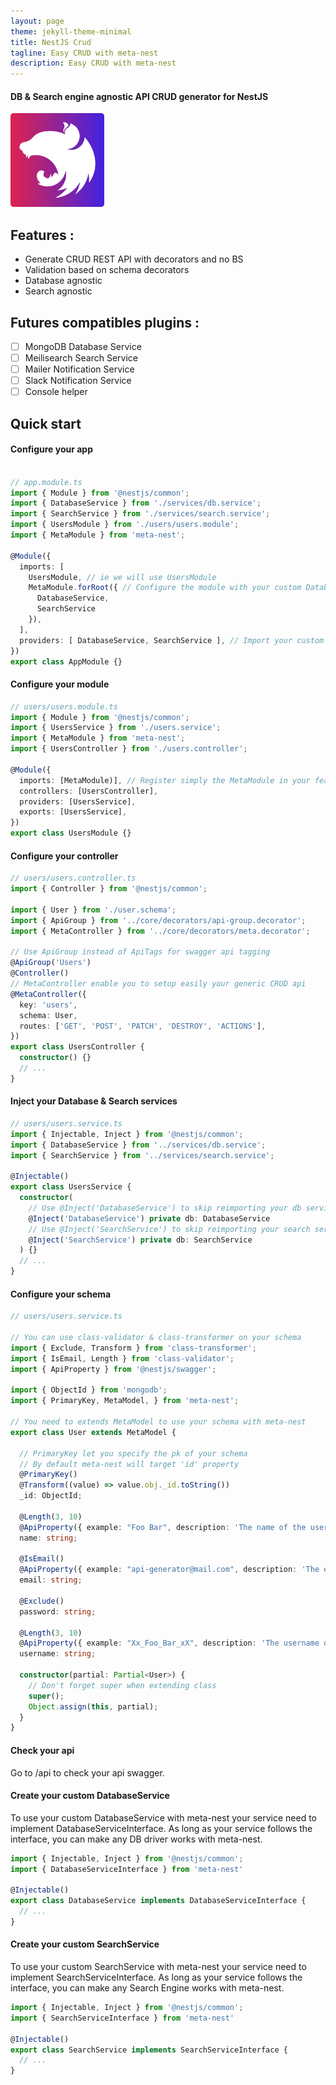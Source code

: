 ```yaml
---
layout: page
theme: jekyll-theme-minimal
title: NestJS Crud
tagline: Easy CRUD with meta-nest
description: Easy CRUD with meta-nest
---
```


#### DB & Search engine agnostic API CRUD generator for NestJS

<img src="./img/logo.png" alt="Meta Nest logo" style="margin: 0 auto;" width="150px" height="150px"/>

## Features :

- Generate CRUD REST API with decorators and no BS
- Validation based on schema decorators
- Database agnostic
- Search agnostic

## Futures compatibles plugins :

- [ ] MongoDB Database Service
- [ ] Meilisearch Search Service
- [ ] Mailer Notification Service
- [ ] Slack Notification Service
- [ ] Console helper

## Quick start

#### Configure your app

```typescript

// app.module.ts
import { Module } from '@nestjs/common';
import { DatabaseService } from './services/db.service';
import { SearchService } from './services/search.service';
import { UsersModule } from './users/users.module';
import { MetaModule } from 'meta-nest';

@Module({
  imports: [
    UsersModule, // ie we will use UsersModule
    MetaModule.forRoot({ // Configure the module with your custom DatabaseService & SearchService
      DatabaseService,
      SearchService
    }),
  ],
  providers: [ DatabaseService, SearchService ], // Import your custom DatabaseService & SearchService
})
export class AppModule {}

```

#### Configure your module

```typescript
// users/users.module.ts
import { Module } from '@nestjs/common';
import { UsersService } from './users.service';
import { MetaModule } from 'meta-nest';
import { UsersController } from './users.controller';

@Module({
  imports: [MetaModule)], // Register simply the MetaModule in your feature module
  controllers: [UsersController],
  providers: [UsersService],
  exports: [UsersService],
})
export class UsersModule {}

```

#### Configure your controller

```typescript
// users/users.controller.ts
import { Controller } from '@nestjs/common';

import { User } from './user.schema';
import { ApiGroup } from '../core/decorators/api-group.decorator';
import { MetaController } from '../core/decorators/meta.decorator';

// Use ApiGroup instead of ApiTags for swagger api tagging
@ApiGroup('Users')
@Controller()
// MetaController enable you to setup easily your generic CRUD api
@MetaController({
  key: 'users',
  schema: User,
  routes: ['GET', 'POST', 'PATCH', 'DESTROY', 'ACTIONS'],
})
export class UsersController {
  constructor() {}
  // ...
}

```

#### Inject your Database & Search services

```typescript
// users/users.service.ts
import { Injectable, Inject } from '@nestjs/common';
import { DatabaseService } from '../services/db.service';
import { SearchService } from '../services/search.service';

@Injectable()
export class UsersService {
  constructor(
    // Use @Inject('DatabaseService') to skip reimporting your db service in your user module
    @Inject('DatabaseService') private db: DatabaseService
    // Use @Inject('SearchService') to skip reimporting your search service in your user module
    @Inject('SearchService') private db: SearchService
  ) {}
  // ...
}

```

#### Configure your schema

```typescript
// users/users.service.ts

// You can use class-validator & class-transformer on your schema
import { Exclude, Transform } from 'class-transformer';
import { IsEmail, Length } from 'class-validator';
import { ApiProperty } from '@nestjs/swagger';

import { ObjectId } from 'mongodb';
import { PrimaryKey, MetaModel, } from 'meta-nest';

// You need to extends MetaModel to use your schema with meta-nest
export class User extends MetaModel {

  // PrimaryKey let you specify the pk of your schema
  // By default meta-nest will target 'id' property
  @PrimaryKey()
  @Transform((value) => value.obj._id.toString())
  _id: ObjectId;

  @Length(3, 10)
  @ApiProperty({ example: "Foo Bar", description: 'The name of the user' })
  name: string;

  @IsEmail()
  @ApiProperty({ example: "api-generator@mail.com", description: 'The email of the user' })
  email: string;

  @Exclude()
  password: string;

  @Length(3, 10)
  @ApiProperty({ example: "Xx_Foo_Bar_xX", description: 'The username of the user' })
  username: string;

  constructor(partial: Partial<User>) {
    // Don't forget super when extending class
    super();
    Object.assign(this, partial);
  }
}
```


#### Check your api

Go to /api to check your api swagger.


#### Create your custom DatabaseService

To use your custom DatabaseService with meta-nest your service need to implement DatabaseServiceInterface.
As long as your service follows the interface, you can make any DB driver works with meta-nest.

```typescript
import { Injectable, Inject } from '@nestjs/common';
import { DatabaseServiceInterface } from 'meta-nest'

@Injectable()
export class DatabaseService implements DatabaseServiceInterface {
  // ...
}
```

#### Create your custom SearchService


To use your custom SearchService with meta-nest your service need to implement SearchServiceInterface.
As long as your service follows the interface, you can make any Search Engine works with meta-nest.

```typescript
import { Injectable, Inject } from '@nestjs/common';
import { SearchServiceInterface } from 'meta-nest'

@Injectable()
export class SearchService implements SearchServiceInterface {
  // ...
}
```
